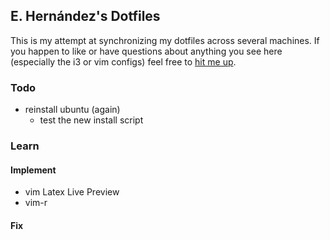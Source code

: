 ## E. Hernández's Dotfiles
This is my attempt at synchronizing my dotfiles across several machines. If you happen to like or have questions about anything you see here (especially the i3 or vim configs) feel free to [hit me up](mailto:ehernandez@email.wm.edu).


### Todo
- reinstall ubuntu (again)
	- test the new install script

### Learn

#### Implement
- vim Latex Live Preview
- vim-r

#### Fix
